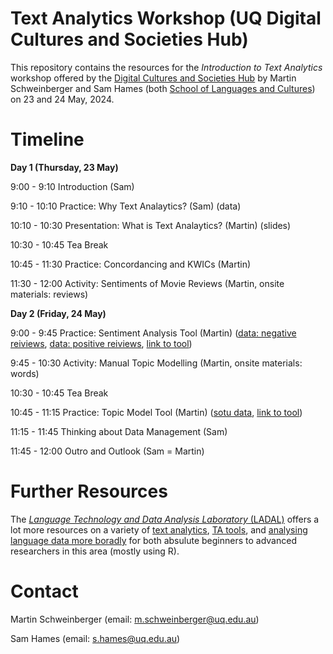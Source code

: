 # Text Analytics Workshop (UQ Digital Cultures and Societies Hub)
This repository contains the resources for the *Introduction to Text Analytics* workshop offered by the [Digital Cultures and Societies Hub](https://hass.uq.edu.au/Digital-Cultures-and-Societies) by Martin Schweinberger and Sam Hames (both [School of Languages and Cultures](https://languages-cultures.uq.edu.au/)) on 23 and 24 May, 2024.

# Timeline

**Day 1 (Thursday, 23 May)**

9:00 - 9:10 Introduction (Sam)

9:10 - 10:10 Practice: Why Text Analaytics? (Sam) (data)

10:10 - 10:30 Presentation: What is Text Analaytics? (Martin) (slides)

10:30 - 10:45 Tea Break 

10:45 - 11:30 Practice: Concordancing and KWICs (Martin)

11:30 - 12:00 Activity: Sentiments of Movie Reviews (Martin, onsite materials: reviews) 

**Day 2 (Friday, 24 May)**

9:00 - 9:45 Practice: Sentiment Analysis Tool (Martin) ([data: negative reiviews](https://github.com/MartinSchweinberger/TextAnalyticsWorkshop/raw/main/data/reviews_neg.zip), [data: positive reiviews](https://github.com/MartinSchweinberger/TextAnalyticsWorkshop/raw/main/data/reviews_pos.zip), [link to tool](https://binderhub.atap-binder.cloud.edu.au/v2/gh/SLCLADAL/interactive-notebooks-environment/main?urlpath=git-pull%3Frepo%3Dhttps%253A%252F%252Fgithub.com%252FSLCLADAL%252Finteractive-notebooks%26urlpath%3Dlab%252Ftree%252Finteractive-notebooks%252Fnotebooks%252Fsentool.ipynb%26branch%3Dmain))

9:45 - 10:30 Activity: Manual Topic Modelling (Martin, onsite materials: words)

10:30 - 10:45 Tea Break 

10:45 - 11:15 Practice: Topic Model Tool (Martin) ([sotu data](https://github.com/MartinSchweinberger/TextAnalyticsWorkshop/raw/main/data/sotu.zip), [link to tool](https://binderhub.atap-binder.cloud.edu.au/v2/gh/SLCLADAL/interactive-notebooks-environment/main?urlpath=git-pull%3Frepo%3Dhttps%253A%252F%252Fgithub.com%252FSLCLADAL%252Finteractive-notebooks%26urlpath%3Dlab%252Ftree%252Finteractive-notebooks%252Fnotebooks%252Ftopictool.ipynb%26branch%3Dmain))

11:15 - 11:45 Thinking about Data Management (Sam) 

11:45 - 12:00 Outro and Outlook (Sam = Martin)

# Further Resources

The [*Language Technology and Data Analysis Laboratory* (LADAL)]([ladal.edu.au](https://ladal.edu.au/)) offers a lot more resources on a variety of [text analytics](https://ladal.edu.au/tutorials.html#5_Text_Analytics), [TA tools](https://ladal.edu.au/tools.html), and [analysing language data more boradly](https://ladal.edu.au/tutorials.html) for both absulute beginners to advanced researchers in this area (mostly using R). 

# Contact

Martin Schweinberger (email: m.schweinberger@uq.edu.au)

Sam Hames (email: s.hames@uq.edu.au)


